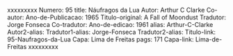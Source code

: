 xxxxxxxxx
Numero: 95
title: Náufragos da Lua
Autor: Arthur C Clarke
Co-autor: 
Ano-de-Publicacao: 1965
Titulo-original: A Fall of Moondust
Tradutor: Jorge Fonseca
Co-tradutor: 
Ano-de-edicao: 1961
alias: Arthur-C-Clarke
Autor2-alias: 
Tradutor1-alias: Jorge-Fonseca
Tradutor2-alias: 
Titulo-link: 95-Naufragos-da-Lua
Capa: Lima de Freitas
pags: 171
Capa-link: Lima-de-Freitas
xxxxxxxxx